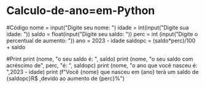 # Calculo-de-ano=em-Python

#Código
nome = input("Digite seu nome: ")
idade = int(input("Digite sua idade: "))
saldo = float(input("Digite seu saldo: "))
perc = int (input("Digite o percentual de aumento: "))
ano = 2023 - idade
saldopc = (saldo*perc)/100 + saldo


#Print
print (nome, "o seu saldo é: ", saldo)
print (nome, "o seu saldo com acréscimo de", perc, "é: ", saldopc)
print (nome, "o ano que você nasceu é: ",2023 - idade) 
print (f"Você {nome} que nasceu em {ano} terá um saldo de {saldopc}R$ ,devido ao aumento de {perc}%")

